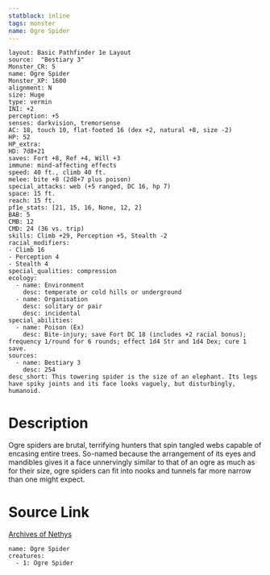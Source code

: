 ```yaml
---
statblock: inline
tags: monster
name: Ogre Spider
---
```

```statblock
layout: Basic Pathfinder 1e Layout
source:  "Bestiary 3"
Monster_CR: 5
name: Ogre Spider
Monster_XP: 1600
alignment: N
size: Huge
type: vermin
INI: +2
perception: +5
senses: darkvision, tremorsense
AC: 18, touch 10, flat-footed 16 (dex +2, natural +8, size -2)
HP: 52
HP_extra: 
HD: 7d8+21
saves: Fort +8, Ref +4, Will +3
immune: mind-affecting effects
speed: 40 ft., climb 40 ft.
melee: bite +8 (2d8+7 plus poison)
special_attacks: web (+5 ranged, DC 16, hp 7)
space: 15 ft.
reach: 15 ft.
pf1e_stats: [21, 15, 16, None, 12, 2]
BAB: 5
CMB: 12
CMD: 24 (36 vs. trip)
skills: Climb +29, Perception +5, Stealth -2
racial_modifiers:
- Climb 16
- Perception 4
- Stealth 4
special_qualities: compression
ecology:
  - name: Environment
    desc: temperate or cold hills or underground
  - name: Organisation
    desc: solitary or pair
    desc: incidental
special_abilities:
  - name: Poison (Ex)
    desc: Bite-injury; save Fort DC 18 (includes +2 racial bonus); frequency 1/round for 6 rounds; effect 1d4 Str and 1d4 Dex; cure 1 save.
sources:
  - name: Bestiary 3
    desc: 254
desc_short: This towering spider is the size of an elephant. Its legs have spiky joints and its face looks vaguely, but disturbingly, humanoid.
```
# Description
Ogre spiders are brutal, terrifying hunters that spin tangled webs capable of encasing entire trees. So-named because the arrangement of its eyes and mandibles gives it a face unnervingly similar to that of an ogre as much as for their size, ogre spiders can fit into nooks and tunnels far more narrow than one might expect.
# Source Link
[Archives of Nethys](https://aonprd.com/MonsterDisplay.aspx?ItemName=Ogre%20Spider)
```encounter-table
name: Ogre Spider
creatures:
  - 1: Ogre Spider
```
